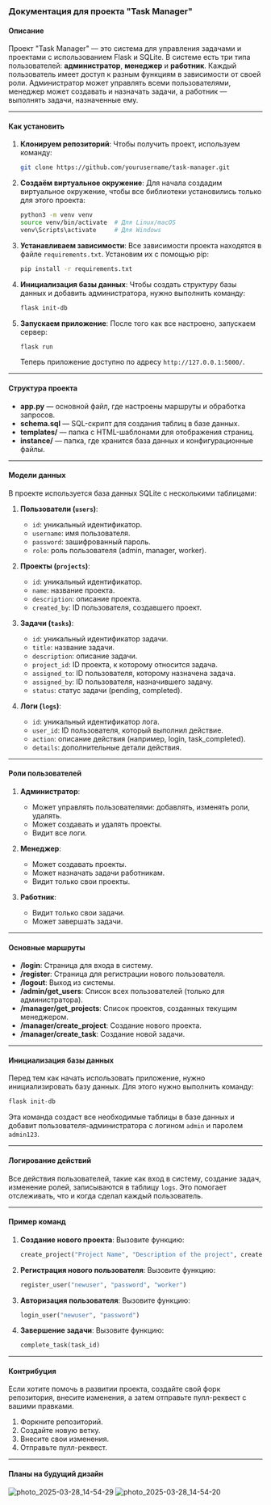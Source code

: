 ### Документация для проекта "Task Manager"

#### Описание

Проект "Task Manager" — это система для управления задачами и проектами с использованием Flask и SQLite. В системе есть три типа пользователей: **администратор**, **менеджер** и **работник**. Каждый пользователь имеет доступ к разным функциям в зависимости от своей роли. Администратор может управлять всеми пользователями, менеджер может создавать и назначать задачи, а работник — выполнять задачи, назначенные ему.

---

#### Как установить

1. **Клонируем репозиторий**:
   Чтобы получить проект, используем команду:
   ```bash
   git clone https://github.com/yourusername/task-manager.git
   ```

2. **Создаём виртуальное окружение**:
   Для начала создадим виртуальное окружение, чтобы все библиотеки установились только для этого проекта:
   ```bash
   python3 -m venv venv
   source venv/bin/activate  # Для Linux/macOS
   venv\Scripts\activate     # Для Windows
   ```

3. **Устанавливаем зависимости**:
   Все зависимости проекта находятся в файле `requirements.txt`. Установим их с помощью pip:
   ```bash
   pip install -r requirements.txt
   ```

4. **Инициализация базы данных**:
   Чтобы создать структуру базы данных и добавить администратора, нужно выполнить команду:
   ```bash
   flask init-db
   ```

5. **Запускаем приложение**:
   После того как все настроено, запускаем сервер:
   ```bash
   flask run
   ```

   Теперь приложение доступно по адресу `http://127.0.0.1:5000/`.

---

#### Структура проекта

- **app.py** — основной файл, где настроены маршруты и обработка запросов.
- **schema.sql** — SQL-скрипт для создания таблиц в базе данных.
- **templates/** — папка с HTML-шаблонами для отображения страниц.
- **instance/** — папка, где хранится база данных и конфигурационные файлы.

---

#### Модели данных

В проекте используется база данных SQLite с несколькими таблицами:

1. **Пользователи (`users`)**:
   - `id`: уникальный идентификатор.
   - `username`: имя пользователя.
   - `password`: зашифрованный пароль.
   - `role`: роль пользователя (admin, manager, worker).

2. **Проекты (`projects`)**:
   - `id`: уникальный идентификатор.
   - `name`: название проекта.
   - `description`: описание проекта.
   - `created_by`: ID пользователя, создавшего проект.

3. **Задачи (`tasks`)**:
   - `id`: уникальный идентификатор задачи.
   - `title`: название задачи.
   - `description`: описание задачи.
   - `project_id`: ID проекта, к которому относится задача.
   - `assigned_to`: ID пользователя, которому назначена задача.
   - `assigned_by`: ID пользователя, назначившего задачу.
   - `status`: статус задачи (pending, completed).

4. **Логи (`logs`)**:
   - `id`: уникальный идентификатор лога.
   - `user_id`: ID пользователя, который выполнил действие.
   - `action`: описание действия (например, login, task_completed).
   - `details`: дополнительные детали действия.

---

#### Роли пользователей

1. **Администратор**:
   - Может управлять пользователями: добавлять, изменять роли, удалять.
   - Может создавать и удалять проекты.
   - Видит все логи.

2. **Менеджер**:
   - Может создавать проекты.
   - Может назначать задачи работникам.
   - Видит только свои проекты.

3. **Работник**:
   - Видит только свои задачи.
   - Может завершать задачи.

---

#### Основные маршруты

- **/login**: Страница для входа в систему.
- **/register**: Страница для регистрации нового пользователя.
- **/logout**: Выход из системы.
- **/admin/get_users**: Список всех пользователей (только для администратора).
- **/manager/get_projects**: Список проектов, созданных текущим менеджером.
- **/manager/create_project**: Создание нового проекта.
- **/manager/create_task**: Создание новой задачи.

---

#### Инициализация базы данных

Перед тем как начать использовать приложение, нужно инициализировать базу данных. Для этого нужно выполнить команду:
```bash
flask init-db
```
Эта команда создаст все необходимые таблицы в базе данных и добавит пользователя-администратора с логином `admin` и паролем `admin123`.

---

#### Логирование действий

Все действия пользователей, такие как вход в систему, создание задач, изменение ролей, записываются в таблицу `logs`. Это помогает отслеживать, что и когда сделал каждый пользователь.

---

#### Пример команд

1. **Создание нового проекта**:
   Вызовите функцию:
   ```python
   create_project("Project Name", "Description of the project", created_by_user_id)
   ```

2. **Регистрация нового пользователя**:
   Вызовите функцию:
   ```python
   register_user("newuser", "password", "worker")
   ```

3. **Авторизация пользователя**:
   Вызовите функцию:
   ```python
   login_user("newuser", "password")
   ```

4. **Завершение задачи**:
   Вызовите функцию:
   ```python
   complete_task(task_id)
   ```

---

#### Контрибуция

Если хотите помочь в развитии проекта, создайте свой форк репозитория, внесите изменения, а затем отправьте пулл-реквест с вашими правками.

1. Форкните репозиторий.
2. Создайте новую ветку.
3. Внесите свои изменения.
4. Отправьте пулл-реквест.

---
#### Планы на будущий дизайн
![photo_2025-03-28_14-54-29](https://github.com/user-attachments/assets/f01a1882-4ee8-41ff-85f0-570357a14557)
![photo_2025-03-28_14-54-20](https://github.com/user-attachments/assets/14fa0a0d-c458-438a-a57d-76326927de8a)


